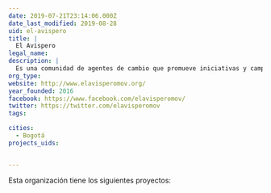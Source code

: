 ```yaml
---
date: 2019-07-21T23:14:06.000Z
date_last_modified: 2019-08-28
uid: el-avispero
title: |
  El Avispero
legal_name: 
description: |
  Es una comunidad de agentes de cambio que promueve iniciativas y campañas que fomentan el liderazgo ciudadano para construir una Colombia diversa, activa, solidaria y sostenible.
org_type: 
website: http://www.elavisperomov.org/
year_founded: 2016
facebook: https://www.facebook.com/elavisperomov/
twitter: https://twitter.com/elavisperomov
tags:

cities: 
  - Bogotá
projects_uids:


---
```


Esta organización tiene los siguientes proyectos:


